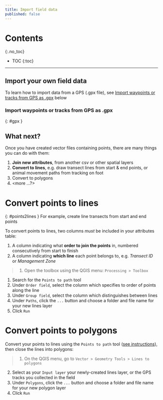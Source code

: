 ```yaml
---
title: Import field data
published: false
---
```


# Contents
{:.no_toc}

- TOC
{:toc}

---




## Import your own field data
To learn how to import data from a GPS (.gpx file), see [Import waypoints or tracks from GPS as .gpx](#gpx) below

### Import waypoints or tracks from GPS as .gpx 
{: #gpx }


## What next?
Once you have created vector files containing points, there are many things you can do with them:
1. **Join new attributes**, from another csv or other spatial layers
2. **Convert to lines**, e.g. draw transect lines from start & end points, or animal movement paths from tracking on foot 
3. Convert to polygons
4. <more ...?>

# Convert points to lines
{: #points2lines }
For example, create line transects from start and end points

To convert points to lines, two columns *must* be included in your attributes table:
1. A column indicating what **order to join the points** in, numbered consecutively from start to finish
2. A column indicating **which line** each point belongs to, e.g. *Transect ID* or *Management Zone*

> 1. Open the toolbox using the QGIS menu: `Processing > Toolbox` 
1. Search for the `Points to path` tool
2. Under `Order field`, select the column which specifies to order of points along the line
3. Under `Group field`, select the column which distinguishes between lines
4. Under `Paths`, click the `...` button and choose a folder and file name for your new lines layer
5. Click `Run`


# Convert points to polygons

Convert your points to lines using the `Points to path` tool ([see instructions](#points2lines)), then close the lines into polygons: 

> 1. On the QGIS menu, go to `Vector > Geometry Tools > Lines to polygons`
2. Select as your `Input layer` your newly-created lines layer, or the GPS tracks you collected in the field
3. Under `Polygons`, click the `...` button and choose a folder and file name for your new polygon layer
4. Click `Run`